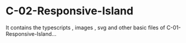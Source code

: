 # C-02-Responsive-Island

It contains the typescripts , images , svg and other
basic files of C-01-Responsive-Island...

